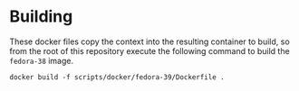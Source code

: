 Building
========

These docker files copy the context into the resulting container to build, so from the root of this repository execute the following command to build the `fedora-38` image.

    docker build -f scripts/docker/fedora-39/Dockerfile .

